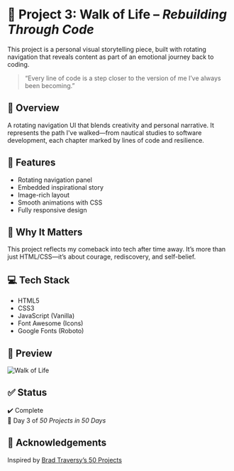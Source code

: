 # 🚶 Project 3: Walk of Life – *Rebuilding Through Code*

This project is a personal visual storytelling piece, built with rotating navigation that reveals content as part of an emotional journey back to coding.

> “Every line of code is a step closer to the version of me I’ve always been becoming.”

## 🌟 Overview

A rotating navigation UI that blends creativity and personal narrative. It represents the path I've walked—from nautical studies to software development, each chapter marked by lines of code and resilience.

## 🔧 Features

- Rotating navigation panel
- Embedded inspirational story
- Image-rich layout
- Smooth animations with CSS
- Fully responsive design

## 💭 Why It Matters

This project reflects my comeback into tech after time away. It’s more than just HTML/CSS—it’s about courage, rediscovery, and self-belief.

## 💻 Tech Stack

- HTML5
- CSS3
- JavaScript (Vanilla)
- Font Awesome (Icons)
- Google Fonts (Roboto)

## 📸 Preview

![Walk of Life](https://images.unsplash.com/photo-1646337038283-4a8a302b0a3c?q=80&w=725&auto=format&fit=crop)

## ✅ Status

✔️ Complete  
📅 Day 3 of *50 Projects in 50 Days*

## 🙏 Acknowledgements

Inspired by [Brad Traversy’s 50 Projects](https://github.com/bradtraversy/50projects50days)
